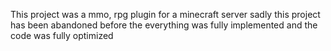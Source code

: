 This project was a mmo, rpg plugin for a minecraft server
sadly this project has been abandoned before the everything was fully implemented and the code was fully optimized
